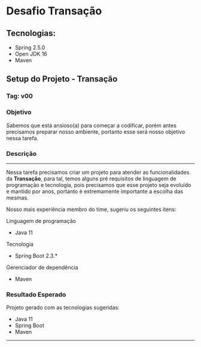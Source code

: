 # Desafio Transação

## Tecnologias:

* Spring 2.5.0
* Open JDK 16
* Maven

## Setup do Projeto - Transação

### Tag: v00

### Objetivo

Sabemos que está ansioso(a) para começar a codificar, porém antes precisamos preparar nosso ambiente, portanto esse será nosso objetivo nessa tarefa.

### Descrição

------

Nessa tarefa precisamos criar um projeto para atender as funcionalidades da **Transação**, para tal, temos alguns pré requisitos de linguagem de programação e tecnologia, pois precisamos que esse projeto seja evoluído e mantido por anos, portanto é extremamente importante a escolha das mesmas.

Nosso mais experiência membro do time, sugeriu os seguintes itens:

Linguagem de programação

- Java 11

Tecnologia

- Spring Boot 2.3.*

Gerenciador de dependência

- Maven

### Resultado Esperado

Projeto gerado com as tecnologias sugeridas:

- Java 11
- Spring Boot
- Maven

------

